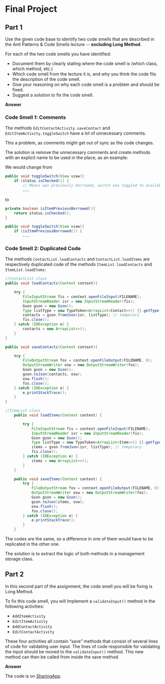 # Final Project

## Part 1

Use the given code base to identify two code smells that are described in the Anti Patterns & Code Smells lecture -- **excluding Long Method**.

For each of the two code smells you have identified:

- Document them by clearly stating where the code smell is (which class, which method, etc.)
- Which code smell from the lecture it is, and why you think the code fits the description of the code smell.
- Give your reasoning on why each code smell is a problem and should be fixed.
- Suggest a solution to fix the code smell.

**Answer**

### Code Smell 1: Comments

The methods `EditContactActivity.saveContact` and `EditItemActivity.toggleSwitch`  have a lot of unnecessary comments. 

This a problem, as comments might get out of sync as the code changes.

The solution is remove the unnecessary comments and create methods with an explicit name to be used in the place, as an example:

We would change from 

```java
public void toggleSwitch(View view){
	if (status.isChecked()) {
    	// Means was previously borrowed, switch was toggled to available
        ...
```

to

```java
private boolean isItemPreviousBorrowed(){
    return status.isChecked();
}

public void toggleSwitch(View view){
	if (isItemPreviousBorrowed()) {
        ...
```



### Code Smell 2: Duplicated Code

The methods `ContactList.loadContacts` and `ContactList.loadItems` are respectively duplicated code of the methods `ItemList.loadContacts` and `ItemList.loadItems`:

```java
//ContactList class
public void loadContacts(Context context){

    try {
        FileInputStream fis = context.openFileInput(FILENAME);
        InputStreamReader isr = new InputStreamReader(fis);
        Gson gson = new Gson();
        Type listType = new TypeToken<ArrayList<Contact>>() {}.getType();
        contacts = gson.fromJson(isr, listType); // temporary
        fis.close();
    } catch (IOException e) {
        contacts = new ArrayList<>();
    }
}

public void saveContacts(Context context){

    try {
        FileOutputStream fos = context.openFileOutput(FILENAME, 0);
        OutputStreamWriter osw = new OutputStreamWriter(fos);
        Gson gson = new Gson();
        gson.toJson(contacts, osw);
        osw.flush();
        fos.close();
    } catch (IOException e) {
        e.printStackTrace();
    }
}

//ItemList class
    public void loadItems(Context context) {

        try {
            FileInputStream fis = context.openFileInput(FILENAME);
            InputStreamReader isr = new InputStreamReader(fis);
            Gson gson = new Gson();
            Type listType = new TypeToken<ArrayList<Item>>() {}.getType();
            items = gson.fromJson(isr, listType); // temporary
            fis.close();
        } catch (IOException e) {
            items = new ArrayList<>();
        }
    }

    public void saveItems(Context context) {
        try {
            FileOutputStream fos = context.openFileOutput(FILENAME, 0);
            OutputStreamWriter osw = new OutputStreamWriter(fos);
            Gson gson = new Gson();
            gson.toJson(items, osw);
            osw.flush();
            fos.close();
        } catch (IOException e) {
            e.printStackTrace();
        }
    }
```

The codes are the same, so a difference in one of them would have to be replicated in the other one.

The solution is to extract the logic of both methods in a management storage class.

## Part 2

In this second part of the assignment, the code smell you will be fixing is Long Method. 

To fix this code smell, you will Implement a `validateInput()` method in the following activities:

- `AddItemActivity`
- `EditItemActivity`
- `AddContactActivity`
- `EditContactActivity`

These four activities all contain “save” methods that consist of several lines of code for validating user input. The lines of code responsible for validating the input should be moved to the `validateInput()` method. This new method can then be called from inside the save method. 

**Answer**

The code is on [SharingApp](https://github.com/gpm22/ossu-projects/tree/main/Design%20Patterns/final%20project/SharingApp).

